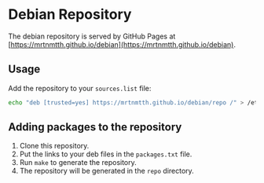 # Debian Repository

The debian repository is served by GitHub Pages at [https://mrtnmtth.github.io/debian](https://mrtnmtth.github.io/debian).

## Usage

Add the repository to your `sources.list` file:

```bash
echo "deb [trusted=yes] https://mrtnmtth.github.io/debian/repo /" > /etc/apt/sources.list
```

## Adding packages to the repository

1. Clone this repository.
2. Put the links to your deb files in the `packages.txt` file.
3. Run `make` to generate the repository.
4. The repository will be generated in the `repo` directory.
